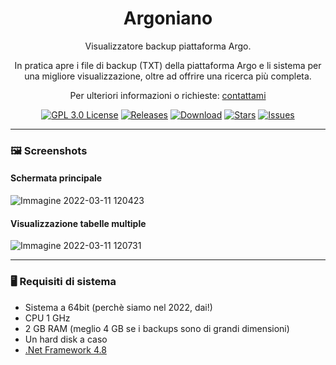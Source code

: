 <h1 align="center">Argoniano</h1>
<p align="center">Visualizzatore backup piattaforma Argo.</p>
<p align="center">In pratica apre i file di backup (TXT) della piattaforma Argo e li sistema per una migliore visualizzazione, oltre ad offrire una ricerca più completa.</p>
<p align="center">Per ulteriori informazioni o richieste: <a href="https://github.com/RallyTuning">contattami</a></p>

<div align="center">
  <a href="https://github.com/RallyTuning/Argoniano/blob/main/LICENSE.md">
  <img alt="GPL 3.0 License" src="https://img.shields.io/github/license/RallyTuning/Argoniano?label=License"/></a>
  <a href="https://github.com/RallyTuning/Argoniano/releases">
  <img alt="Releases" src="https://img.shields.io/github/v/release/RallyTuning/Argoniano?label=Release"/></a>
  <a href="https://github.com/RallyTuning/Argoniano/releases">
  <img alt="Download" src="https://img.shields.io/github/downloads/RallyTuning/Argoniano/total?color=%23d24dff&label=Downloads"/></a>
  <a href="https://github.com/RallyTuning/Argoniano/stargazers">
  <img alt="Stars" src="https://img.shields.io/github/stars/RallyTuning/Argoniano?color=%23ffff00&label=Stars"/></a>
  <a href="https://github.com/RallyTuning/Argoniano/issues">
  <img alt="Issues" src="https://img.shields.io/github/issues-raw/RallyTuning/Argoniano?label=Issues"/></a>
</div>

---
### 🖼️ Screenshots

#### Schermata principale
![Immagine 2022-03-11 120423](https://user-images.githubusercontent.com/50233545/157859067-fa53c988-7b60-4a14-bc35-6fc24d0a9d06.png)

#### Visualizzazione tabelle multiple
![Immagine 2022-03-11 120731](https://user-images.githubusercontent.com/50233545/157859188-b9585bc0-20be-4684-a520-eef1ccea7adb.png)

---
### 🖥️ Requisiti di sistema
- Sistema a 64bit (perchè siamo nel 2022, dai!)
- CPU 1 GHz
- 2 GB RAM (meglio 4 GB se i backups sono di grandi dimensioni)
- Un hard disk a caso
- [.Net Framework 4.8](https://dotnet.microsoft.com/en-us/download/dotnet-framework/thank-you/net48-offline-installer)
